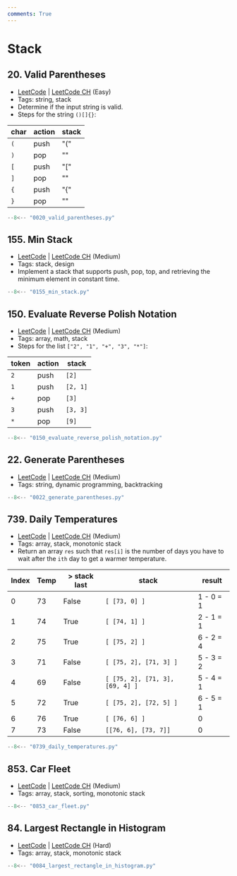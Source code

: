 ```yaml
---
comments: True
---
```


# Stack

## 20. Valid Parentheses

-   [LeetCode](https://leetcode.com/problems/valid-parentheses/) | [LeetCode CH](https://leetcode.cn/problems/valid-parentheses/) (Easy)
-   Tags: string, stack
-   Determine if the input string is valid.
-   Steps for the string `()[]{}`:

| char | action | stack |
| ---- | ------ | ----- |
| `(`  | push   | "\("  |
| `)`  | pop    | ""    |
| `[`  | push   | "\["  |
| `]`  | pop    | ""    |
| `{`  | push   | "\{"  |
| `}`  | pop    | ""    |

```python title="20. Valid Parentheses"
--8<-- "0020_valid_parentheses.py"
```

## 155. Min Stack

-   [LeetCode](https://leetcode.com/problems/min-stack/) | [LeetCode CH](https://leetcode.cn/problems/min-stack/) (Medium)
-   Tags: stack, design
-   Implement a stack that supports push, pop, top, and retrieving the minimum element in constant time.

```python title="155. Min Stack"
--8<-- "0155_min_stack.py"
```

## 150. Evaluate Reverse Polish Notation

-   [LeetCode](https://leetcode.com/problems/evaluate-reverse-polish-notation/) | [LeetCode CH](https://leetcode.cn/problems/evaluate-reverse-polish-notation/) (Medium)
-   Tags: array, math, stack
-   Steps for the list `["2", "1", "+", "3", "*"]`:

| token | action | stack    |
| ----- | ------ | -------- |
| `2`   | push   | `[2]`    |
| `1`   | push   | `[2, 1]` |
| `+`   | pop    | `[3]`    |
| `3`   | push   | `[3, 3]` |
| `*`   | pop    | `[9]`    |

```python title="150. Evaluate Reverse Polish Notation"
--8<-- "0150_evaluate_reverse_polish_notation.py"
```

## 22. Generate Parentheses

-   [LeetCode](https://leetcode.com/problems/generate-parentheses/) | [LeetCode CH](https://leetcode.cn/problems/generate-parentheses/) (Medium)
-   Tags: string, dynamic programming, backtracking

```python title="22. Generate Parentheses"
--8<-- "0022_generate_parentheses.py"
```

## 739. Daily Temperatures

-   [LeetCode](https://leetcode.com/problems/daily-temperatures/) | [LeetCode CH](https://leetcode.cn/problems/daily-temperatures/) (Medium)
-   Tags: array, stack, monotonic stack
-   Return an array `res` such that `res[i]` is the number of days you have to wait after the `ith` day to get a warmer temperature.

| Index | Temp | > stack last | stack                           | result    |
| ----- | ---- | ------------ | ------------------------------- | --------- |
| 0     | 73   | False        | `[ [73, 0] ]`                   | 1 - 0 = 1 |
| 1     | 74   | True         | `[ [74, 1] ]`                   | 2 - 1 = 1 |
| 2     | 75   | True         | `[ [75, 2] ]`                   | 6 - 2 = 4 |
| 3     | 71   | False        | `[ [75, 2], [71, 3] ]`          | 5 - 3 = 2 |
| 4     | 69   | False        | `[ [75, 2], [71, 3], [69, 4] ]` | 5 - 4 = 1 |
| 5     | 72   | True         | `[ [75, 2], [72, 5] ]`          | 6 - 5 = 1 |
| 6     | 76   | True         | `[ [76, 6] ]`                   | 0         |
| 7     | 73   | False        | `[[76, 6], [73, 7]]`            | 0         |

```python title="739. Daily Temperatures"
--8<-- "0739_daily_temperatures.py"
```

## 853. Car Fleet

-   [LeetCode](https://leetcode.com/problems/car-fleet/) | [LeetCode CH](https://leetcode.cn/problems/car-fleet/) (Medium)
-   Tags: array, stack, sorting, monotonic stack

```python title="853. Car Fleet"
--8<-- "0853_car_fleet.py"
```

## 84. Largest Rectangle in Histogram

-   [LeetCode](https://leetcode.com/problems/largest-rectangle-in-histogram/) | [LeetCode CH](https://leetcode.cn/problems/largest-rectangle-in-histogram/) (Hard)
-   Tags: array, stack, monotonic stack

```python title="84. Largest Rectangle in Histogram"
--8<-- "0084_largest_rectangle_in_histogram.py"
```

